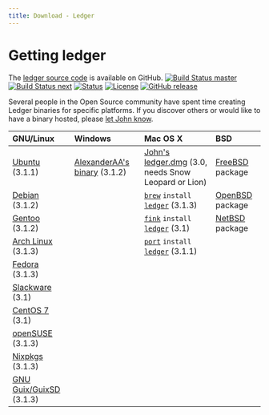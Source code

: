 ```yaml
---
title: Download - Ledger
---
```


# Getting ledger

The [ledger source code](http://git.ledger-cli.org/) is available on GitHub.
[![Build Status master](https://img.shields.io/travis/ledger/ledger/master.svg?label=master&style=flat)](https://travis-ci.org/ledger/ledger)
[![Build Status next](https://img.shields.io/travis/ledger/ledger/next.svg?label=next&style=flat)](https://travis-ci.org/ledger/ledger)
[![Status](https://img.shields.io/badge/status-active-brightgreen.svg?style=flat)](https://github.com/ledger/ledger/pulse/monthly)
[![License](https://img.shields.io/badge/license-BSD-blue.svg?style=flat)](http://opensource.org/licenses/BSD-3-Clause)
[![GitHub release](https://img.shields.io/github/release/ledger/ledger.svg?style=flat)](https://github.com/ledger/ledger/releases)

Several people in the Open Source community have spent time creating
Ledger binaries for specific platforms. If you discover others or would
like to have a binary hosted, please
[let John know](mailto:jwiegley@gmail.com).

|GNU/Linux                                                                                      |Windows                                                                              |Mac OS X                                                                                                                                              |BSD
|:---------------------------------------------------------------------------------------------|:-----------------------------------------------------------------------------------|:----------------------------------------------------------------------------------------------------------------------------------------------------|:--------------------------------------------------------------------------------------|
|[Ubuntu](https://launchpad.net/~mbudde/+archive/ledger) (3.1.1)                                |[AlexanderAA's binary](https://github.com/AlexanderAA/ledger_binaries_windows) (3.1.2)  |[John's ledger.dmg](http://ftp.newartisans.com/pub/ledger/ledger-devel-3.0.0-20120510.dmg) (3.0, needs Snow Leopard or Lion)                         |[FreeBSD](http://portsmon.freebsd.org/portoverview.py?category=finance&portname=ledger) package|
|[Debian](https://tracker.debian.org/pkg/ledger) (3.1.2)                                                                                                                               ||[`brew`](http://brew.sh) `install` [`ledger`](https://github.com/Homebrew/homebrew-core/blob/master/Formula/ledger.rb) (3.1.3)                                                          |[OpenBSD](http://cvsweb.openbsd.org/cgi-bin/cvsweb/ports/productivity/ledger/) package|
|[Gentoo](http://packages.gentoo.org/package/app-office/ledger) (3.1.2)                                                                                                                ||[`fink`](http://www.finkproject.org/) `install` [`ledger`](http://pdb.finkproject.org/pdb/package.php/ledger) (3.1)                                 |[NetBSD](http://pkgsrc.se/wip/ledger) package|
|[Arch Linux](https://www.archlinux.org/packages/community/x86_64/ledger/) (3.1.3)                                                                                                                      ||[`port`](https://www.macports.org/) `install` [`ledger`](https://trac.macports.org/browser/trunk/dports/finance/ledger/Portfile) (3.1.1)||||
|[Fedora](https://src.fedoraproject.org/rpms/ledger/) (3.1.3)||||
|[Slackware](http://slackbuilds.org/repository/14.1/business/ledger/) (3.1)||||
|[CentOS 7](http://pkgs.org/centos-7/epel-testing-x86_64/ledger-3.1-2.el7.x86_64.rpm.html) (3.1)||||
|[openSUSE](http://software.opensuse.org/package/ledger?search_term=ledger) (3.1.3)||||
|[Nixpkgs](https://hydra.nixos.org/job/nixos/trunk-combined/nixpkgs.ledger.x86_64-linux) (3.1.3)||||
|[GNU Guix/GuixSD](https://www.gnu.org/software/guix/packages/L/) (3.1.3)||||

